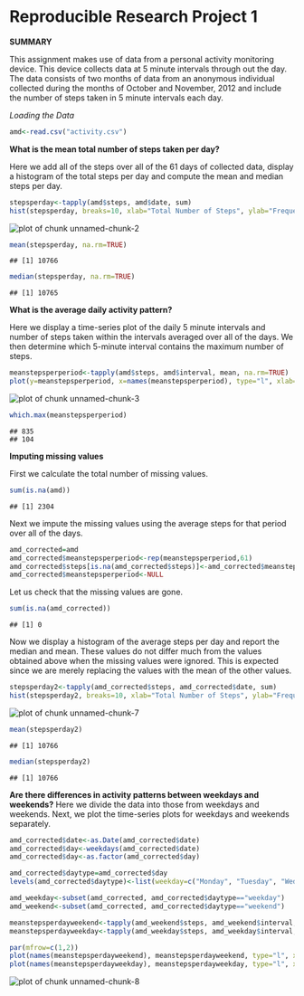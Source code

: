 Reproducible Research Project 1
========================================================

**SUMMARY**


This assignment makes use of data from a personal activity monitoring device. This device collects data at 5 minute intervals through out the day. The data consists of two months of data from an anonymous individual collected during the months of October and November, 2012 and include the number of steps taken in 5 minute intervals each day. 


*Loading the Data*


```r
amd<-read.csv("activity.csv")
```

**What is the mean total number of steps taken per day?**


Here we add all of the steps over all of the 61 days of collected data, display a histogram of the total steps per day and compute the mean and median steps per day. 



```r
stepsperday<-tapply(amd$steps, amd$date, sum)
hist(stepsperday, breaks=10, xlab="Total Number of Steps", ylab="Frequency", main="Histogram of Total Number of Steps Per Day", col="blue")
```

![plot of chunk unnamed-chunk-2](figure/unnamed-chunk-2.png) 

```r
mean(stepsperday, na.rm=TRUE)
```

```
## [1] 10766
```

```r
median(stepsperday, na.rm=TRUE)
```

```
## [1] 10765
```

**What is the average daily activity pattern?**


Here we display a time-series plot of the daily 5 minute intervals and  number of steps taken within the intervals averaged over all of the days. We then determine which 5-minute interval contains the maximum number of steps. 



```r
meanstepsperperiod<-tapply(amd$steps, amd$interval, mean, na.rm=TRUE)
plot(y=meanstepsperperiod, x=names(meanstepsperperiod), type="l", xlab="Interval", ylab="Mean Steps Per Interval", main="Plot of mean steps vs. Interval")
```

![plot of chunk unnamed-chunk-3](figure/unnamed-chunk-3.png) 

```r
which.max(meanstepsperperiod)
```

```
## 835 
## 104
```

**Imputing missing values**

First we calculate the total number of missing values. 

```r
sum(is.na(amd))
```

```
## [1] 2304
```
Next we impute the missing values using the average steps for that period over all of the days. 

```r
amd_corrected=amd
amd_corrected$meanstepsperperiod<-rep(meanstepsperperiod,61)
amd_corrected$steps[is.na(amd_corrected$steps)]<-amd_corrected$meanstepsperperiod[is.na(amd_corrected$steps)]
amd_corrected$meanstepsperperiod<-NULL
```
Let us check that the missing values are gone. 

```r
sum(is.na(amd_corrected))
```

```
## [1] 0
```

Now we display a histogram of the average steps per day and report the median and mean. These values do not differ much from the values obtained above when the missing values were ignored. This is expected since we are merely replacing the values with the mean of the other values.   


```r
stepsperday2<-tapply(amd_corrected$steps, amd_corrected$date, sum)
hist(stepsperday2, breaks=10, xlab="Total Number of Steps", ylab="Frequency", main="Histogram of Total Number of Steps Per Day (missing data imputed)", col="blue")
```

![plot of chunk unnamed-chunk-7](figure/unnamed-chunk-7.png) 

```r
mean(stepsperday2)
```

```
## [1] 10766
```

```r
median(stepsperday2)
```

```
## [1] 10766
```

**Are there differences in activity patterns between weekdays and weekends?**
Here we divide the data into those from weekdays and weekends. Next, we plot the time-series plots for weekdays and weekends separately. 


```r
amd_corrected$date<-as.Date(amd_corrected$date)
amd_corrected$day<-weekdays(amd_corrected$date)
amd_corrected$day<-as.factor(amd_corrected$day)

amd_corrected$daytype=amd_corrected$day
levels(amd_corrected$daytype)<-list(weekday=c("Monday", "Tuesday", "Wednesday", "Thursday", "Friday"), weekend=c("Saturday", "Sunday"))

amd_weekday<-subset(amd_corrected, amd_corrected$daytype=="weekday")
amd_weekend<-subset(amd_corrected, amd_corrected$daytype=="weekend")

meanstepsperdayweekend<-tapply(amd_weekend$steps, amd_weekend$interval, mean)
meanstepsperdayweekday<-tapply(amd_weekday$steps, amd_weekday$interval, mean)

par(mfrow=c(1,2))
plot(names(meanstepsperdayweekend), meanstepsperdayweekend, type="l", xlab="Interval", ylab="Mean Steps Per Interval", main="Mean steps vs. Interval (WEEKENDS)")
plot(names(meanstepsperdayweekday), meanstepsperdayweekday, type="l", xlab="Interval", ylab="Mean Steps Per Interval", main="Mean steps vs. Interval (WEEKDAYS)")
```

![plot of chunk unnamed-chunk-8](figure/unnamed-chunk-8.png) 


